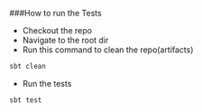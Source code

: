 ###How to run the Tests
* Checkout the repo
* Navigate to the root dir
* Run this command to clean the repo(artifacts)
```bash
sbt clean 
```
* Run the tests
```bash
sbt test
```
